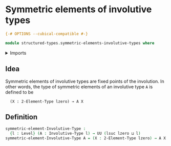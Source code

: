 # Symmetric elements of involutive types

```agda
{-# OPTIONS --cubical-compatible #-}

module structured-types.symmetric-elements-involutive-types where
```

<details><summary>Imports</summary>

```agda
open import foundation.universe-levels

open import structured-types.involutive-types

open import univalent-combinatorics.2-element-types
```

</details>

## Idea

Symmetric elements of involutive types are fixed points of the involution. In
other words, the type of symmetric elements of an involutive type `A` is defined
to be

```text
  (X : 2-Element-Type lzero) → A X
```

## Definition

```agda
symmetric-element-Involutive-Type :
  {l : Level} (A : Involutive-Type l) → UU (lsuc lzero ⊔ l)
symmetric-element-Involutive-Type A = (X : 2-Element-Type lzero) → A X
```
